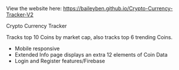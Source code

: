 View the website here:
https://baileyben.github.io/Crypto-Currency-Tracker-V2

Crypto Currency Tracker

Tracks top 10 Coins by market cap, also tracks top 6 trending Coins. 
* Mobile responsive
* Extended Info page displays an extra 12 elements of Coin Data 
* Login and Register features/Firebase

